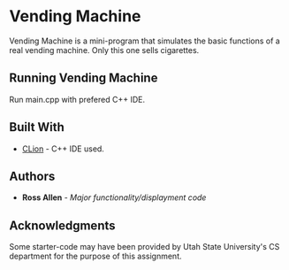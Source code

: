 # Vending Machine

Vending Machine is a mini-program that simulates the basic functions of a real vending machine. Only this one sells cigarettes.

## Running Vending Machine

Run main.cpp with prefered C++ IDE.


## Built With

* [CLion](https://www.jetbrains.com/clion/) - C++ IDE used.


## Authors

* **Ross Allen** - *Major functionality/displayment code*

## Acknowledgments

Some starter-code may have been provided by Utah State University's CS department for the purpose of this assignment. 
